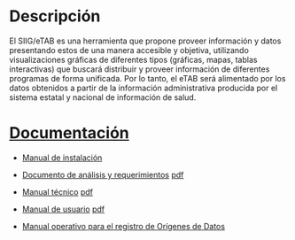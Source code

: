 # Descripción
El SIIG/eTAB es una herramienta que propone proveer información y datos presentando 
estos de una manera accesible y objetiva, utilizando 
visualizaciones gráficas de diferentes tipos (gráficas, mapas, tablas interactivas) 
que buscará distribuir y proveer información de diferentes programas de forma 
unificada. Por lo tanto, el eTAB será alimentado por los datos obtenidos a 
partir de la información administrativa producida por el sistema estatal y 
nacional de información de salud.


# [Documentación](https://github.com/erodriguez-minsal/SIIG/tree/chiapas/app/Resources/doc)

* [Manual de instalación](https://github.com/erodriguez-minsal/SIIG/tree/chiapas/app/Resources/doc/app/Resources/doc/manual-tecnico/Contents/instalacion.md)

* [Documento de análisis y requerimientos](https://github.com/erodriguez-minsal/SIIG/tree/chiapas/app/Resources/doc/analisis-y-requerimientos/Contents) [pdf](https://github.com/rigosv/SIIG/blob/chiapas/app/Resources/doc/analisis-y-requerimientos/Output/print/book.pdf?raw=true)

* [Manual técnico](https://github.com/erodriguez-minsal/SIIG/tree/chiapas/app/Resources/doc/manual-tecnico/Contents) [pdf](https://github.com/erodriguez-minsal/SIIG/blob/chiapas/app/Resources/doc/manual-tecnico/Output/print/book.pdf?raw=true)

* [Manual de usuario](https://github.com/erodriguez-minsal/SIIG/tree/chiapas/app/Resources/doc/manual-de-usuario/Contents) [pdf](https://github.com/erodriguez-minsal/SIIG/blob/chiapas/app/Resources/doc/manual-de-usuario/Output/print/book.pdf?raw=true)

* [Manual operativo para el registro de Orígenes de Datos](https://github.com/erodriguez-minsal/SIIG/raw/chiapas/app/Resources/doc/manual-de-usuario/Output/print/Manual-Operativo-Registro-Origenes-Datos.pdf)